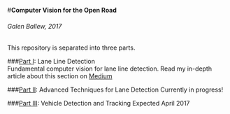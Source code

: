 #**Computer Vision for the Open Road**
###### Galen Ballew, 2017

This repository is separated into three parts.

###[Part I](https://github.com/galenballew/Lane-Detection-OpenCV/tree/master/Part%20I): Lane Line Detection  
Fundamental computer vision for lane line detection. Read my in-depth article about this section on [Medium](https://medium.com/@galen.ballew/opencv-lanedetection-419361364fc0)

###[Part II](): Advanced Techniques for Lane Detection
Currently in progress!

###[Part III](): Vehicle Detection and Tracking
Expected April 2017
